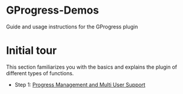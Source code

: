 # GProgress-Demos
Guide and usage instructions for the GProgress plugin

# Initial tour
This section familiarizes you with the basics and explains the plugin of different types of functions.
- Step 1: [Progress Management and Multi User Support](https://mkh-user.github.io/GProgress-Demos/Initial%20tour/Step%201)
